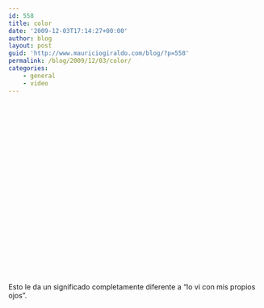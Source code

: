 ```yaml
---
id: 558
title: color
date: '2009-12-03T17:14:27+00:00'
author: blog
layout: post
guid: 'http://www.mauriciogiraldo.com/blog/?p=558'
permalink: /blog/2009/12/03/color/
categories:
    - general
    - video
---
```


<object height="344" width="425"><param name="movie" value="http://www.youtube.com/v/xl1lLze5ZpM&hl=en_US&fs=1&"></param><param name="allowFullScreen" value="true"></param><param name="allowscriptaccess" value="always"></param><embed allowfullscreen="true" allowscriptaccess="always" height="344" src="http://www.youtube.com/v/xl1lLze5ZpM&hl=en_US&fs=1&" type="application/x-shockwave-flash" width="425"></embed></object>

Esto le da un significado completamente diferente a “lo vi con mis propios ojos”.